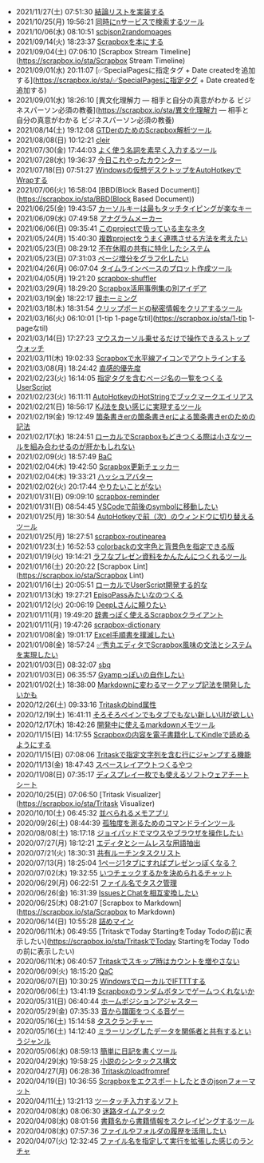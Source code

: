 - 2021/11/27(土) 07:51:30 [結論リストを実装する](https://scrapbox.io/sta/結論リストを実装する)
- 2021/10/25(月) 19:56:21 [同時にnサービスで検索するツール](https://scrapbox.io/sta/同時にnサービスで検索するツール)
- 2021/10/06(水) 08:10:51 [scbjson2randompages](https://scrapbox.io/sta/scbjson2randompages)
- 2021/09/14(火) 18:23:37 [Scrapboxを本にする](https://scrapbox.io/sta/Scrapboxを本にする)
- 2021/09/04(土) 07:06:10 [Scrapbox Stream Timeline](https://scrapbox.io/sta/Scrapbox Stream Timeline)
- 2021/09/01(水) 20:11:07 [✅SpecialPagesに指定タグ + Date createdを追加する](https://scrapbox.io/sta/✅SpecialPagesに指定タグ + Date createdを追加する)
- 2021/09/01(水) 18:26:10 [異文化理解力 ― 相手と自分の真意がわかる ビジネスパーソン必須の教養](https://scrapbox.io/sta/異文化理解力 ― 相手と自分の真意がわかる ビジネスパーソン必須の教養)
- 2021/08/14(土) 19:12:08 [GTDerのためのScrapbox解析ツール](https://scrapbox.io/sta/GTDerのためのScrapbox解析ツール)
- 2021/08/08(日) 10:12:21 [cleir](https://scrapbox.io/sta/cleir)
- 2021/07/30(金) 17:44:03 [よく使う名詞を素早く入力するツール](https://scrapbox.io/sta/よく使う名詞を素早く入力するツール)
- 2021/07/28(水) 19:36:37 [今日これやったカウンター](https://scrapbox.io/sta/今日これやったカウンター)
- 2021/07/18(日) 07:51:27 [Windowsの仮想デスクトップをAutoHotkeyでWrapする](https://scrapbox.io/sta/Windowsの仮想デスクトップをAutoHotkeyでWrapする)
- 2021/07/06(火) 16:58:04 [BBD(Block Based Document)](https://scrapbox.io/sta/BBD(Block Based Document))
- 2021/06/25(金) 19:43:57 [カーソルキーは最もタッチタイピングが楽なキー](https://scrapbox.io/sta/カーソルキーは最もタッチタイピングが楽なキー)
- 2021/06/09(水) 07:49:58 [アナグラムメーカー](https://scrapbox.io/sta/アナグラムメーカー)
- 2021/06/06(日) 09:35:41 [このprojectで扱っている主なネタ](https://scrapbox.io/sta/このprojectで扱っている主なネタ)
- 2021/05/24(月) 15:40:30 [複数projectをうまく連携させる方法を考えたい](https://scrapbox.io/sta/複数projectをうまく連携させる方法を考えたい)
- 2021/05/23(日) 08:29:12 [不在休暇の共有に特化したシステム](https://scrapbox.io/sta/不在休暇の共有に特化したシステム)
- 2021/05/23(日) 07:31:03 [ページ増分をグラフ化したい](https://scrapbox.io/sta/ページ増分をグラフ化したい)
- 2021/04/26(月) 06:07:04 [タイムラインベースのプロット作成ツール](https://scrapbox.io/sta/タイムラインベースのプロット作成ツール)
- 2021/04/05(月) 19:21:20 [scrapbox-shuffler](https://scrapbox.io/sta/scrapbox-shuffler)
- 2021/03/29(月) 18:29:20 [Scrapbox活用事例集の別アイデア](https://scrapbox.io/sta/Scrapbox活用事例集の別アイデア)
- 2021/03/19(金) 18:22:17 [親ホーミング](https://scrapbox.io/sta/親ホーミング)
- 2021/03/18(木) 18:31:54 [クリップボードの秘密情報をクリアするツール](https://scrapbox.io/sta/クリップボードの秘密情報をクリアするツール)
- 2021/03/16(火) 06:10:01 [1-tip 1-pageなtil](https://scrapbox.io/sta/1-tip 1-pageなtil)
- 2021/03/14(日) 17:27:23 [マウスカーソル乗せるだけで操作できるストップウォッチ](https://scrapbox.io/sta/マウスカーソル乗せるだけで操作できるストップウォッチ)
- 2021/03/11(木) 19:02:33 [Scrapboxで水平線アイコンでアウトラインする](https://scrapbox.io/sta/Scrapboxで水平線アイコンでアウトラインする)
- 2021/03/08(月) 18:24:42 [直感的優先度](https://scrapbox.io/sta/直感的優先度)
- 2021/02/23(火) 16:14:05 [指定タグを含むページ名の一覧をつくるUserScript](https://scrapbox.io/sta/指定タグを含むページ名の一覧をつくるUserScript)
- 2021/02/23(火) 16:11:11 [AutoHotkeyのHotStringでブックマークエイリアス](https://scrapbox.io/sta/AutoHotkeyのHotStringでブックマークエイリアス)
- 2021/02/21(日) 18:56:17 [KJ法を良い感じに実現するツール](https://scrapbox.io/sta/KJ法を良い感じに実現するツール)
- 2021/02/19(金) 19:12:49 [箇条書きerの箇条書きerによる箇条書きerのための記法](https://scrapbox.io/sta/箇条書きerの箇条書きerによる箇条書きerのための記法)
- 2021/02/17(水) 18:24:51 [ローカルでScrapboxもどきつくる際は小さなツールを組み合わせるのが肝かもしれない](https://scrapbox.io/sta/ローカルでScrapboxもどきつくる際は小さなツールを組み合わせるのが肝かもしれない)
- 2021/02/09(火) 18:57:49 [BaC](https://scrapbox.io/sta/BaC)
- 2021/02/04(木) 19:42:50 [Scrapbox更新チェッカー](https://scrapbox.io/sta/Scrapbox更新チェッカー)
- 2021/02/04(木) 19:33:21 [ハッシュアバター](https://scrapbox.io/sta/ハッシュアバター)
- 2021/02/02(火) 20:17:44 [やりたいことがない](https://scrapbox.io/sta/やりたいことがない)
- 2021/01/31(日) 09:09:10 [scrapbox-reminder](https://scrapbox.io/sta/scrapbox-reminder)
- 2021/01/31(日) 08:54:45 [VSCodeで前後のsymbolに移動したい](https://scrapbox.io/sta/VSCodeで前後のsymbolに移動したい)
- 2021/01/25(月) 18:30:54 [AutoHotkeyで前（次）のウィンドウに切り替えるツール](https://scrapbox.io/sta/AutoHotkeyで前（次）のウィンドウに切り替えるツール)
- 2021/01/25(月) 18:27:51 [scrapbox-routinearea](https://scrapbox.io/sta/scrapbox-routinearea)
- 2021/01/23(土) 16:52:53 [colorbackの文字色と背景色を指定できる版](https://scrapbox.io/sta/colorbackの文字色と背景色を指定できる版)
- 2021/01/19(火) 19:14:21 [ラフなプレゼン資料をかんたんにつくれるツール](https://scrapbox.io/sta/ラフなプレゼン資料をかんたんにつくれるツール)
- 2021/01/16(土) 20:20:22 [Scrapbox Lint](https://scrapbox.io/sta/Scrapbox Lint)
- 2021/01/16(土) 20:05:51 [ローカルでUserScript開発する的な](https://scrapbox.io/sta/ローカルでUserScript開発する的な)
- 2021/01/13(水) 19:27:21 [EpisoPassみたいなのつくる](https://scrapbox.io/sta/EpisoPassみたいなのつくる)
- 2021/01/12(火) 20:06:19 [DeepLさんに頼りたい](https://scrapbox.io/sta/DeepLさんに頼りたい)
- 2021/01/11(月) 19:49:20 [辞書っぽく使えるScrapboxクライアント](https://scrapbox.io/sta/辞書っぽく使えるScrapboxクライアント)
- 2021/01/11(月) 19:47:26 [scrapbox-dictionary](https://scrapbox.io/sta/scrapbox-dictionary)
- 2021/01/08(金) 19:01:17 [Excel手順書を撲滅したい](https://scrapbox.io/sta/Excel手順書を撲滅したい)
- 2021/01/08(金) 18:57:24 [✅秀丸エディタでScrapbox風味の文法とシステムを実現したい](https://scrapbox.io/sta/✅秀丸エディタでScrapbox風味の文法とシステムを実現したい)
- 2021/01/03(日) 08:32:07 [sbq](https://scrapbox.io/sta/sbq)
- 2021/01/03(日) 06:35:57 [Gyampっぽいの自作したい](https://scrapbox.io/sta/Gyampっぽいの自作したい)
- 2021/01/02(土) 18:38:00 [Markdownに変わるマークアップ記法を開発したいかも](https://scrapbox.io/sta/Markdownに変わるマークアップ記法を開発したいかも)
- 2020/12/26(土) 09:33:16 [Tritaskのbind属性](https://scrapbox.io/sta/Tritaskのbind属性)
- 2020/12/19(土) 16:41:11 [そろそろペインでもタブでもない新しいUIが欲しい](https://scrapbox.io/sta/そろそろペインでもタブでもない新しいUIが欲しい)
- 2020/12/17(木) 18:42:26 [開発中に使えるmarkdownメモツール](https://scrapbox.io/sta/開発中に使えるmarkdownメモツール)
- 2020/11/15(日) 14:17:55 [Scrapboxの内容を電子書籍化してKindleで読めるようにする](https://scrapbox.io/sta/Scrapboxの内容を電子書籍化してKindleで読めるようにする)
- 2020/11/15(日) 07:08:06 [Tritaskで指定文字列を含む行にジャンプする機能](https://scrapbox.io/sta/Tritaskで指定文字列を含む行にジャンプする機能)
- 2020/11/13(金) 18:47:43 [スペースレイアウトつくるやつ](https://scrapbox.io/sta/スペースレイアウトつくるやつ)
- 2020/11/08(日) 07:35:17 [ディスプレイ一枚でも使えるソフトウェアチートシート](https://scrapbox.io/sta/ディスプレイ一枚でも使えるソフトウェアチートシート)
- 2020/10/25(日) 07:06:50 [Tritask Visualizer](https://scrapbox.io/sta/Tritask Visualizer)
- 2020/10/10(土) 06:45:32 [並べられるメモアプリ](https://scrapbox.io/sta/並べられるメモアプリ)
- 2020/09/26(土) 08:44:39 [孤独度を測るためのコマンドラインツール](https://scrapbox.io/sta/孤独度を測るためのコマンドラインツール)
- 2020/08/08(土) 18:17:18 [ジョイパッドでマウスやブラウザを操作したい](https://scrapbox.io/sta/ジョイパッドでマウスやブラウザを操作したい)
- 2020/07/27(月) 18:12:21 [エディタとシームレスな用語抽出](https://scrapbox.io/sta/エディタとシームレスな用語抽出)
- 2020/07/21(火) 18:30:31 [共有ルーチンタスクリスト](https://scrapbox.io/sta/共有ルーチンタスクリスト)
- 2020/07/13(月) 18:25:04 [1ページ1タブにすればプレゼンっぽくなる？](https://scrapbox.io/sta/1ページ1タブにすればプレゼンっぽくなる？)
- 2020/07/02(木) 19:32:55 [いつチェックするかを決められるチャット](https://scrapbox.io/sta/いつチェックするかを決められるチャット)
- 2020/06/29(月) 06:22:51 [ファイル名でタスク管理](https://scrapbox.io/sta/ファイル名でタスク管理)
- 2020/06/26(金) 16:31:39 [IssuesとChatを相互変換したい](https://scrapbox.io/sta/IssuesとChatを相互変換したい)
- 2020/06/25(木) 08:21:07 [Scrapbox to Markdown](https://scrapbox.io/sta/Scrapbox to Markdown)
- 2020/06/14(日) 10:55:28 [詰めマイン](https://scrapbox.io/sta/詰めマイン)
- 2020/06/11(木) 06:49:55 [TritaskでToday StartingをToday Todoの前に表示したい](https://scrapbox.io/sta/TritaskでToday StartingをToday Todoの前に表示したい)
- 2020/06/11(木) 06:40:57 [Tritaskでスキップ時はカウントを増やさない](https://scrapbox.io/sta/Tritaskでスキップ時はカウントを増やさない)
- 2020/06/09(火) 18:15:20 [QaC](https://scrapbox.io/sta/QaC)
- 2020/06/07(日) 10:30:25 [WindowsでローカルでIFTTTする](https://scrapbox.io/sta/WindowsでローカルでIFTTTする)
- 2020/06/06(土) 13:41:19 [Scrapboxのランダムボタンでゲームつくれないか](https://scrapbox.io/sta/Scrapboxのランダムボタンでゲームつくれないか)
- 2020/05/31(日) 06:40:44 [ホームポジションアジャスター](https://scrapbox.io/sta/ホームポジションアジャスター)
- 2020/05/29(金) 07:35:33 [音から譜面をつくる音ゲー](https://scrapbox.io/sta/音から譜面をつくる音ゲー)
- 2020/05/16(土) 15:14:58 [タスクランチャー](https://scrapbox.io/sta/タスクランチャー)
- 2020/05/16(土) 14:12:40 [ミラーリングしたデータを関係者と共有するというジャンル](https://scrapbox.io/sta/ミラーリングしたデータを関係者と共有するというジャンル)
- 2020/05/06(水) 08:59:13 [簡単に日記を書くツール](https://scrapbox.io/sta/簡単に日記を書くツール)
- 2020/04/29(水) 19:58:25 [小説のシンタックス構文](https://scrapbox.io/sta/小説のシンタックス構文)
- 2020/04/27(月) 06:28:36 [Tritaskのloadfromref](https://scrapbox.io/sta/Tritaskのloadfromref)
- 2020/04/19(日) 10:36:55 [Scrapboxをエクスポートしたときのjsonフォーマット](https://scrapbox.io/sta/Scrapboxをエクスポートしたときのjsonフォーマット)
- 2020/04/11(土) 13:21:13 [ツータッチ入力するソフト](https://scrapbox.io/sta/ツータッチ入力するソフト)
- 2020/04/08(水) 08:06:30 [迷路タイムアタック](https://scrapbox.io/sta/迷路タイムアタック)
- 2020/04/08(水) 08:01:56 [書籍名から書籍情報をスクレイピングするツール](https://scrapbox.io/sta/書籍名から書籍情報をスクレイピングするツール)
- 2020/04/08(水) 07:57:36 [ファイルやフォルダの履歴を活用したい](https://scrapbox.io/sta/ファイルやフォルダの履歴を活用したい)
- 2020/04/07(火) 12:32:45 [ファイル名を指定して実行を拡張した感じのランチャ](https://scrapbox.io/sta/ファイル名を指定して実行を拡張した感じのランチャ)
